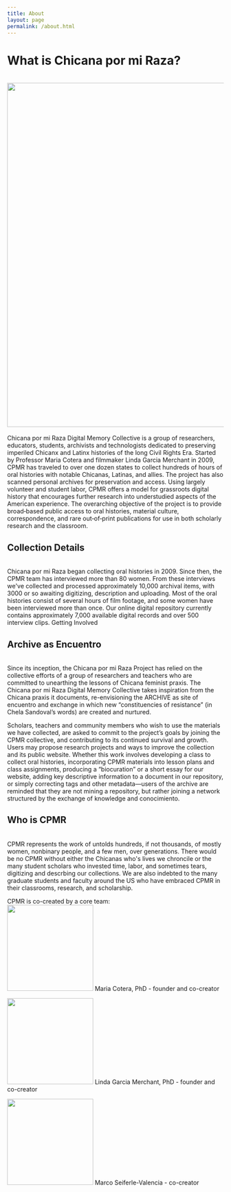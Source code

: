 ```yaml
---
title: About
layout: page
permalink: /about.html
---
```

# What is Chicana por mi Raza?
<br>
<img src="/chicanapormiraza/web_graphics/front.png" width="800px" style="display: block; margin-left: auto; margin-right: auto;">

<br>
Chicana por mi Raza Digital Memory Collective is a group of researchers, educators, students, archivists and technologists dedicated to preserving imperiled Chicanx and Latinx histories of the long Civil Rights Era. Started by Professor Maria Cotera and filmmaker Linda Garcia Merchant in 2009, CPMR has traveled to over one dozen states to collect hundreds of hours of oral histories with notable Chicanas, Latinas, and allies. The project has also scanned personal archives for preservation and access. Using largely volunteer and student labor, CPMR offers a model for grassroots digital history that encourages further research into understudied aspects of the American experience. The overarching objective of the project is to provide broad‐based public access to oral histories, material culture, correspondence, and rare out‐of‐print publications for use in both scholarly research and the classroom. 

## Collection Details
<br>
Chicana por mi Raza began collecting oral histories in 2009. Since then, the CPMR team has interviewed more than 80 women. From these interviews we've collected and processed approximately 10,000 archival items, with 3000 or so awaiting digitizing, description and uploading. Most of the oral histories consist of several hours of film footage, and some women have been interviewed more than once. Our online digital repository currently contains approximately 7,000 available digital records and over 500 interview clips.
Getting Involved

## Archive as Encuentro
<br>
Since its inception, the Chicana por mi Raza Project has relied on the collective efforts of a group of researchers and teachers who are committed to unearthing the lessons of Chicana feminist praxis. The Chicana por mi Raza Digital Memory Collective takes inspiration from the Chicana praxis it documents, re-envisioning the ARCHIVE as site of encuentro and exchange in which new “constituencies of resistance” (in Chela Sandoval’s words) are created and nurtured.

Scholars, teachers and community members who wish to use the materials we have collected, are asked to commit to the project’s goals by joining the CPMR collective, and contributing to its continued survival and growth. Users may propose research projects and ways to improve the collection and its public website. Whether this work involves developing a class to collect oral histories, incorporating CPMR materials into lesson plans and class assignments, producing a “biocuration” or a short essay for our website, adding key descriptive information to a document in our repository, or simply correcting tags and other metadata—users of the archive are reminded that they are not mining a repository, but rather joining a network structured by the exchange of knowledge and conocimiento.

## Who is CPMR
<br>
CPMR represents the work of untolds hundreds, if not thousands, of mostly women, nonbinary people, and a few men, over generations. There would be no CPMR without either the Chicanas who's lives we chroncile or the many student scholars who invested time, labor, and sometimes tears, digitizing and descrbing our collections. We are also indebted to the many graduate students and faculty around the US who have embraced CPMR in their classrooms, research, and scholarship. 

CPMR is co-created by a core team:
<br>
<img src="/chicanapormiraza/web_graphics/cotera.jpg" width="200px"> Maria Cotera, PhD - founder and co-creator

<img src="/chicanapormiraza/web_graphics/garcia-merchant.jpg" width="200px"> Linda Garcia Merchant, PhD - founder and co-creator 

<img src="/chicanapormiraza/web_graphics/marco.jpg" width="200px"> Marco Seiferle-Valencia - co-creator